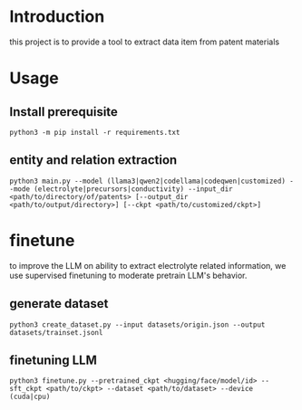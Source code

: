 # Introduction

this project is to provide a tool to extract data item from patent materials

# Usage

## Install prerequisite

```shell
python3 -m pip install -r requirements.txt
```

## entity and relation extraction

```shell
python3 main.py --model (llama3|qwen2|codellama|codeqwen|customized) --mode (electrolyte|precursors|conductivity) --input_dir <path/to/directory/of/patents> [--output_dir <path/to/output/directory>] [--ckpt <path/to/customized/ckpt>]
```

# finetune

to improve the LLM on ability to extract electrolyte related information, we use supervised finetuning to moderate pretrain LLM's behavior.

## generate dataset

```shell
python3 create_dataset.py --input datasets/origin.json --output datasets/trainset.jsonl
```

## finetuning LLM

```shell
python3 finetune.py --pretrained_ckpt <hugging/face/model/id> --sft_ckpt <path/to/ckpt> --dataset <path/to/dataset> --device (cuda|cpu)
```
